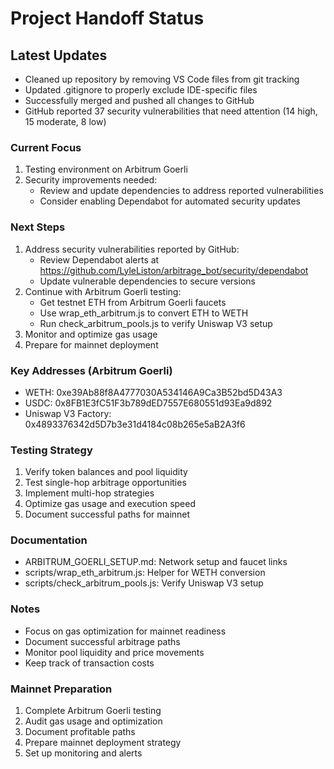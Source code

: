 # Project Handoff Status

## Latest Updates
- Cleaned up repository by removing VS Code files from git tracking
- Updated .gitignore to properly exclude IDE-specific files
- Successfully merged and pushed all changes to GitHub
- GitHub reported 37 security vulnerabilities that need attention (14 high, 15 moderate, 8 low)

### Current Focus
1. Testing environment on Arbitrum Goerli
2. Security improvements needed:
   - Review and update dependencies to address reported vulnerabilities
   - Consider enabling Dependabot for automated security updates

### Next Steps
1. Address security vulnerabilities reported by GitHub:
   - Review Dependabot alerts at https://github.com/LyleListon/arbitrage_bot/security/dependabot
   - Update vulnerable dependencies to secure versions
2. Continue with Arbitrum Goerli testing:
   - Get testnet ETH from Arbitrum Goerli faucets
   - Use wrap_eth_arbitrum.js to convert ETH to WETH
   - Run check_arbitrum_pools.js to verify Uniswap V3 setup
3. Monitor and optimize gas usage
4. Prepare for mainnet deployment

### Key Addresses (Arbitrum Goerli)
- WETH: 0xe39Ab88f8A4777030A534146A9Ca3B52bd5D43A3
- USDC: 0x8FB1E3fC51F3b789dED7557E680551d93Ea9d892
- Uniswap V3 Factory: 0x4893376342d5D7b3e31d4184c08b265e5aB2A3f6

### Testing Strategy
1. Verify token balances and pool liquidity
2. Test single-hop arbitrage opportunities
3. Implement multi-hop strategies
4. Optimize gas usage and execution speed
5. Document successful paths for mainnet

### Documentation
- ARBITRUM_GOERLI_SETUP.md: Network setup and faucet links
- scripts/wrap_eth_arbitrum.js: Helper for WETH conversion
- scripts/check_arbitrum_pools.js: Verify Uniswap V3 setup

### Notes
- Focus on gas optimization for mainnet readiness
- Document successful arbitrage paths
- Monitor pool liquidity and price movements
- Keep track of transaction costs

### Mainnet Preparation
1. Complete Arbitrum Goerli testing
2. Audit gas usage and optimization
3. Document profitable paths
4. Prepare mainnet deployment strategy
5. Set up monitoring and alerts
